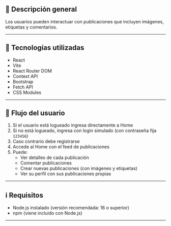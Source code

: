 

## 📌 Descripción general

Los usuarios pueden interactuar con publicaciones que incluyen imágenes, etiquetas y comentarios.

---

## 🚀 Tecnologías utilizadas

- React
- Vite
- React Router DOM
- Context API
- Bootstrap
- Fetch API
- CSS Modules

---

## 🧭 Flujo del usuario

1.  Si el usuario está logueado ingresa directamente a Home
2.  Si no está logueado, ingresa con login simulado (con contraseña fija `123456`)
3.  Caso contrario debe registrarse
4.  Accede al Home con el feed de publicaciones
5.  Puede:
    - Ver detalles de cada publicación
    - Comentar publicaciones
    - Crear nuevas publicaciones (con imágenes y etiquetas)
    - Ver su perfil con sus publicaciones propias

---

## ℹ️ Requisitos

- Node.js instalado (versión recomendada: 16 o superior)
- npm (viene incluido con Node.js)

---




